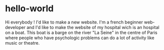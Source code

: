 # hello-world
Hi everybody ! I'd like to make a new website.
I'm a french beginner web-developer and I'd like to make the website of my hospital wich is an hospital on a boat.
This boat is a barge on the river "La Seine" in the centre of Paris where people who have psychologic problems can do a lot of activity like music or theatre.
